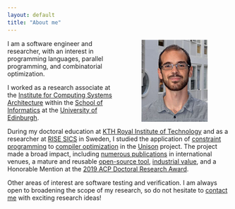 ```yaml
---
layout: default
title: "About me"
---
```



<img align="right" width="150" hspace="50" src="/images/roberto.jpg">

I am a software engineer and researcher, with an interest in programming
languages, parallel programming, and combinatorial optimization.

I worked as a research associate at the
[Institute for Computing Systems Architecture](http://web.inf.ed.ac.uk/icsa)
within the [School of Informatics](https://www.ed.ac.uk/informatics) at the
[University of Edinburgh](https://www.ed.ac.uk/).

During my doctoral education at
[KTH Royal Institute of Technology](http://www.kth.se/en) and as a researcher at
[RISE SICS](http://www.sics.se/) in Sweden, I studied the application of
[constraint programming](http://en.wikipedia.org/wiki/Constraint_programming) to
[compiler optimization](http://en.wikipedia.org/wiki/Compiler_optimization) in
the [Unison](http://unison-code.github.io/) project. The project made a broad
impact, including [numerous publications](/publications.html) in international
venues, a mature and reusable
[open-source tool](https://github.com/unison-code/unison),
[industrial value](https://www.ericsson.com/research-blog/outperforming-state-art-compilers-unison/),
and a Honorable Mention at the
[2019 ACP Doctoral Research Award](https://www.a4cp.org/awards/doctoral-research-award).

Other areas of interest are software testing and verification. I am always open
to broadening the scope of my research, so do not hesitate to
[contact me](/contact.html) with exciting research ideas!
